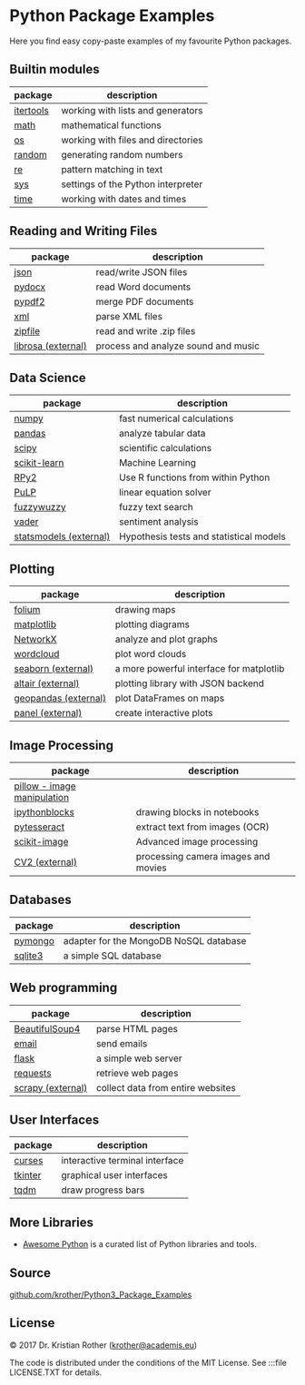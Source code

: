 
# Python Package Examples

Here you find easy copy-paste examples of my favourite Python packages.

## Builtin modules

| package | description |
|---------|-------------|
| [itertools](itertools/) | working with lists and generators |
| [math](math/) | mathematical functions |
| [os](os/) | working with files and directories |
| [random](random/) | generating random numbers |
| [re](re/) | pattern matching in text |
| [sys](sys/) | settings of the Python interpreter |
| [time](time/) | working with dates and times |

## Reading and Writing Files

| package | description |
|---------|-------------|
| [json](json/) | read/write JSON files |
| [pydocx](pydocx/) | read Word documents |
| [pypdf2](pypdf2/) | merge PDF documents |
| [xml](xml/) | parse XML files |
| [zipfile](zipfile/) | read and write .zip files |
| [librosa (external)](https://librosa.org/) | process and analyze sound and music |


## Data Science

| package | description |
|---------|-------------|
| [numpy](numpy/) | fast numerical calculations |
| [pandas](pandas/) | analyze tabular data |
| [scipy](scipy/) | scientific calculations |
| [scikit-learn](sklearn/) | Machine Learning |
| [RPy2](RPy/) | Use R functions from within Python |
| [PuLP](PuLP/) | linear equation solver |
| [fuzzywuzzy](fuzzywuzzy/) | fuzzy text search |
| [vader](vader/) | sentiment analysis |
| [statsmodels (external)](http://statsmodels.sourceforge.net/) | Hypothesis tests and statistical models |


## Plotting

| package | description |
|---------|-------------|
| [folium](folium/) | drawing maps |
| [matplotlib](matplotlib/) | plotting diagrams |
| [NetworkX](networkx/) | analyze and plot graphs |
| [wordcloud](wordcloud/) | plot word clouds |
| [seaborn (external)](https://seaborn.pydata.org/) | a more powerful interface for matplotlib |
| [altair (external)](https://altair-viz.github.io/) | plotting library with JSON backend |
| [geopandas (external)](http://geopandas.org/) | plot DataFrames on maps |
| [panel (external)](http://panel.pyviz.org/) | create interactive plots |

## Image Processing

| package | description |
|---------|-------------|
| [pillow - image manipulation](pillow/) |  |
| [ipythonblocks](ipythonblocks/) | drawing blocks in notebooks |
| [pytesseract](pytesseract/) | extract text from images (OCR) |
| [scikit-image](scikit_image/) | Advanced image processing |
| [CV2 (external)](https://docs.opencv.org/3.0-beta/doc/py_tutorials/py_tutorials.html) | processing camera images and movies |

## Databases

| package | description |
|---------|-------------|
| [pymongo](pymongo/) | adapter for the MongoDB NoSQL database |
| [sqlite3](sqlite3/) | a simple SQL database |

## Web programming

| package | description |
|---------|-------------|
| [BeautifulSoup4](beautiful_soup/) | parse HTML pages |
| [email](email/) | send emails |
| [flask](flask/) | a simple web server |
| [requests](requests/) | retrieve web pages |
| [scrapy (external)](http://scrapy.org/) | collect data from entire websites |

## User Interfaces

| package | description |
|---------|-------------|
| [curses](curses/) | interactive terminal interface |
| [tkinter](tkinter/) | graphical user interfaces |
| [tqdm](tqdm/) | draw progress bars |


## More Libraries

* [Awesome Python](https://awesome-python.com/) is a curated list of Python libraries and tools.

## Source

[github.com/krother/Python3_Package_Examples](https://github.com/krother/Python3_Package_Examples)

## License

© 2017 Dr. Kristian Rother (krother@academis.eu)

The code is distributed under the conditions of the MIT License. See :::file LICENSE.TXT for details.
